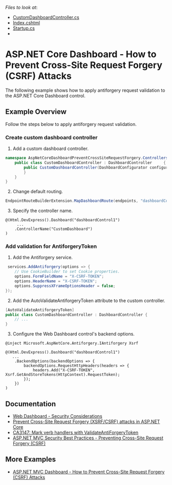<!-- default file list -->
*Files to look at*:

* [CustomDashboardController.cs](./CS/AspNetCoreDashboardPreventCrossSiteRequestForgery/Controllers/CustomDashboardController.cs)
* [Index.cshtml](./CS/AspNetCoreDashboardPreventCrossSiteRequestForgery/Pages/Index.cshtml)
* [Startup.cs](./CS/AspNetCoreDashboardPreventCrossSiteRequestForgery/Startup.cs)
* 
<!-- default file list end -->
# ASP.NET Core Dashboard - How to Prevent Cross-Site Request Forgery (CSRF) Attacks

The following example shows how to apply antiforgery request validation to the ASP.NET Core Dashboard control.

## Example Overview

Follow the steps below to apply antiforgery request validation.

### Create custom dashboard controller
1. Add a custom dashboard controller.

```cs
namespace AspNetCoreDashboardPreventCrossSiteRequestForgery.Controllers {
    public class CustomDashboardController : DashboardController     {
        public CustomDashboardController(DashboardConfigurator configurator, IDataProtectionProvider dataProtectionProvider = null): base(configurator, dataProtectionProvider) { 
        }
    }
}
```


2. Change default routing.

```cs
EndpointRouteBuilderExtension.MapDashboardRoute(endpoints, "dashboardControl", "CustomDashboard");
```

3. Specify the controller name.

```razor
@(Html.DevExpress().Dashboard("dashboardControl1")
     ...
    .ControllerName("CustomDashboard")
)
```


###  Add validation for AntiforgeryToken
1. Add the Antiforgery service.

```cs
 services.AddAntiforgery(options => {
	// Use CookieBuilder to set Cookie properties.
	options.FormFieldName = "X-CSRF-TOKEN";
	options.HeaderName = "X-CSRF-TOKEN";
	options.SuppressXFrameOptionsHeader = false;
});
```

2. Add the AutoValidateAntiforgeryToken attribute to the custom controller.

```cs
[AutoValidateAntiforgeryToken]
public class CustomDashboardController : DashboardController {
	// ...
}
```

3. Configure the Web Dashboard control's backend options.

```razor
@inject Microsoft.AspNetCore.Antiforgery.IAntiforgery Xsrf
 
@(Html.DevExpress().Dashboard("dashboardControl1")
   ...
    .BackendOptions(backendOptions => {
        backendOptions.RequestHttpHeaders(headers => {
            headers.Add("X-CSRF-TOKEN", Xsrf.GetAndStoreTokens(HttpContext).RequestToken);
        });
    })
)
```

## Documentation

- [Web Dashboard - Security Considerations](https://docs.devexpress.com/Dashboard/118651/web-dashboard/general-information/security-considerations)
- [Prevent Cross-Site Request Forgery (XSRF/CSRF) attacks in ASP.NET Core](https://docs.microsoft.com/en-us/aspnet/core/security/anti-request-forgery)
- [CA3147: Mark verb handlers with ValidateAntiForgeryToken](https://docs.microsoft.com/en-us/dotnet/fundamentals/code-analysis/quality-rules/ca3147)
- [ASP.NET MVC Security Best Practices - Preventing Cross-Site Request Forgery (CSRF)](https://github.com/DevExpress/aspnet-security-bestpractices/tree/master/SecurityBestPractices.Mvc#4-preventing-cross-site-request-forgery-csrf)

## More Examples

- [ASP.NET MVC Dashboard - How to Prevent Cross-Site Request Forgery (CSRF) Attacks](https://github.com/natakazakova/asp-net-mvc-dashboard-antiforgery)
